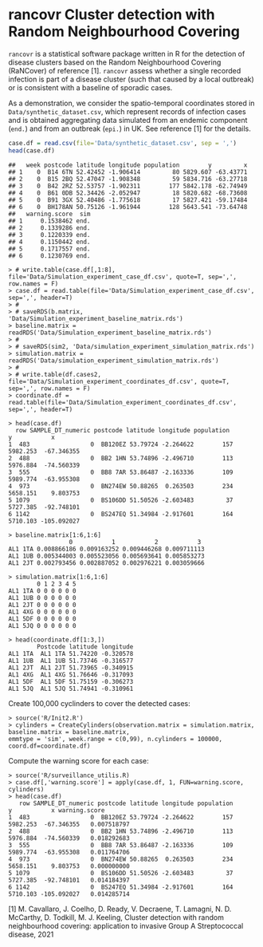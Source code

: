 **rancovr** Cluster detection with Random Neighbourhood Covering
================================================================

`rancovr` is a statistical software package written in R for the detection of disease clusters based on the Random Neighbourhood Covering (RaNCover) of reference \[1\]. `rancovr` assess whether a single recorded infection is part of a disease cluster (such that caused by a local outbreak) or is consistent with a baseline of sporadic cases.

As a demonstration, we consider the spatio-temporal coordinates stored in `Data/synthetic_dataset.csv`, which represent records of infection cases and is obtained aggregating data simulated from an endemic component (`end.`) and from an outbreak (`epi.`) in UK. See reference \[1\] for the details.

``` r
case.df = read.csv(file='Data/synthetic_dataset.csv', sep = ',')
head(case.df)
```

    ##   week postcode latitude longitude population        y         x
    ## 1    0  B14 6TN 52.42452 -1.906414         80 5829.607 -63.43771
    ## 2    0  B15 2BQ 52.47047 -1.908348         59 5834.716 -63.27718
    ## 3    0  B42 2RZ 52.53757 -1.902311        177 5842.178 -62.74949
    ## 4    0  B61 0DB 52.34426 -2.052947         18 5820.682 -68.73608
    ## 5    0  B91 3GX 52.40486 -1.775618         17 5827.421 -59.17484
    ## 6    0  BH178AN 50.75126 -1.961944        128 5643.541 -73.64748
    ##   warning.score  sim
    ## 1     0.1538462 end.
    ## 2     0.1339286 end.
    ## 3     0.1220339 end.
    ## 4     0.1150442 end.
    ## 5     0.1717557 end.
    ## 6     0.1230769 end.

    > # write.table(case.df[,1:8], file='Data/Simulation_experiment_case_df.csv', quote=T, sep=',', row.names = F)
    > case.df = read.table(file='Data/Simulation_experiment_case_df.csv',  sep=',', header=T) 
    > #
    > # saveRDS(b.matrix, 'Data/Simulation_experiment_baseline_matrix.rds')
    > baseline.matrix = readRDS('Data/Simulation_experiment_baseline_matrix.rds')
    > #
    > # saveRDS(sim2, 'Data/simulation_experiment_simulation_matrix.rds')
    > simulation.matrix = readRDS('Data/simulation_experiment_simulation_matrix.rds')
    > #
    > # write.table(df.cases2, file='Data/Simulation_experiment_coordinates_df.csv', quote=T, sep=',', row.names = F)
    > coordinate.df = read.table(file='Data/Simulation_experiment_coordinates_df.csv',  sep=',', header=T)

    > head(case.df)
      row SAMPLE_DT_numeric postcode latitude longitude population        y           x
    1  483                 0  BB120EZ 53.79724 -2.264622        157 5982.253  -67.346355
    2  488                 0  BB2 1HN 53.74896 -2.496710        113 5976.884  -74.560339
    3  555                 0  BB8 7AR 53.86487 -2.163336        109 5989.774  -63.955308
    4  973                 0  BN274EW 50.88265  0.263503        234 5658.151    9.803753
    5 1079                 0  BS106DD 51.50526 -2.603483         37 5727.385  -92.748101
    6 1142                 0  BS247EQ 51.34984 -2.917601        164 5710.103 -105.092027

    > baseline.matrix[1:6,1:6]
                     0           1           2           3
    AL1 1TA 0.008866186 0.009163252 0.009446268 0.009711113
    AL1 1UB 0.005344003 0.005523056 0.005693641 0.005853273
    AL1 2JT 0.002793456 0.002887052 0.002976221 0.003059666

    > simulation.matrix[1:6,1:6]
            0 1 2 3 4 5
    AL1 1TA 0 0 0 0 0 0
    AL1 1UB 0 0 0 0 0 0
    AL1 2JT 0 0 0 0 0 0
    AL1 4XG 0 0 0 0 0 0
    AL1 5DF 0 0 0 0 0 0
    AL1 5JQ 0 0 0 0 0 0

    > head(coordinate.df[1:3,])
            Postcode latitude longitude
    AL1 1TA  AL1 1TA 51.74220 -0.320578
    AL1 1UB  AL1 1UB 51.73746 -0.316577
    AL1 2JT  AL1 2JT 51.73965 -0.340915
    AL1 4XG  AL1 4XG 51.76646 -0.317093
    AL1 5DF  AL1 5DF 51.75159 -0.306273
    AL1 5JQ  AL1 5JQ 51.74941 -0.310961

Create 100,000 cyclinders to cover the detected cases:

    > source('R/Init2.R')
    > cylinders = CreateCylinders(observation.matrix = simulation.matrix, baseline.matrix = baseline.matrix,
    emmtype = 'sim', week.range = c(0,99), n.cylinders = 100000, coord.df=coordinate.df)

Compute the warning score for each case:

    > source('R/surveillance_utilis.R)
    > case.df[,'warning.score'] = apply(case.df, 1, FUN=warning.score, cylinders)
    > head(case.df)
       row SAMPLE_DT_numeric postcode latitude longitude population        y           x warning.score
    1  483                 0  BB120EZ 53.79724 -2.264622        157 5982.253  -67.346355   0.007518797
    2  488                 0  BB2 1HN 53.74896 -2.496710        113 5976.884  -74.560339   0.018292683
    3  555                 0  BB8 7AR 53.86487 -2.163336        109 5989.774  -63.955308   0.011764706
    4  973                 0  BN274EW 50.88265  0.263503        234 5658.151    9.803753   0.000000000
    5 1079                 0  BS106DD 51.50526 -2.603483         37 5727.385  -92.748101   0.014184397
    6 1142                 0  BS247EQ 51.34984 -2.917601        164 5710.103 -105.092027   0.014285714

\[1\] M. Cavallaro, J. Coelho, D. Ready, V. Decraene, T. Lamagni, N. D. McCarthy, D. Todkill, M. J. Keeling, Cluster detection with random neighbourhood covering: application to invasive Group A Streptococcal disease, 2021
